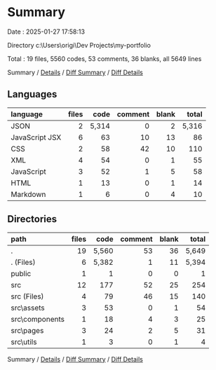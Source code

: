 # Summary

Date : 2025-01-27 17:58:13

Directory c:\\Users\\origi\\Dev Projects\\my-portfolio

Total : 19 files,  5560 codes, 53 comments, 36 blanks, all 5649 lines

Summary / [Details](details.md) / [Diff Summary](diff.md) / [Diff Details](diff-details.md)

## Languages
| language | files | code | comment | blank | total |
| :--- | ---: | ---: | ---: | ---: | ---: |
| JSON | 2 | 5,314 | 0 | 2 | 5,316 |
| JavaScript JSX | 6 | 63 | 10 | 13 | 86 |
| CSS | 2 | 58 | 42 | 10 | 110 |
| XML | 4 | 54 | 0 | 1 | 55 |
| JavaScript | 3 | 52 | 1 | 5 | 58 |
| HTML | 1 | 13 | 0 | 1 | 14 |
| Markdown | 1 | 6 | 0 | 4 | 10 |

## Directories
| path | files | code | comment | blank | total |
| :--- | ---: | ---: | ---: | ---: | ---: |
| . | 19 | 5,560 | 53 | 36 | 5,649 |
| . (Files) | 6 | 5,382 | 1 | 11 | 5,394 |
| public | 1 | 1 | 0 | 0 | 1 |
| src | 12 | 177 | 52 | 25 | 254 |
| src (Files) | 4 | 79 | 46 | 15 | 140 |
| src\\assets | 3 | 53 | 0 | 1 | 54 |
| src\\components | 1 | 18 | 4 | 3 | 25 |
| src\\pages | 3 | 24 | 2 | 5 | 31 |
| src\\utils | 1 | 3 | 0 | 1 | 4 |

Summary / [Details](details.md) / [Diff Summary](diff.md) / [Diff Details](diff-details.md)